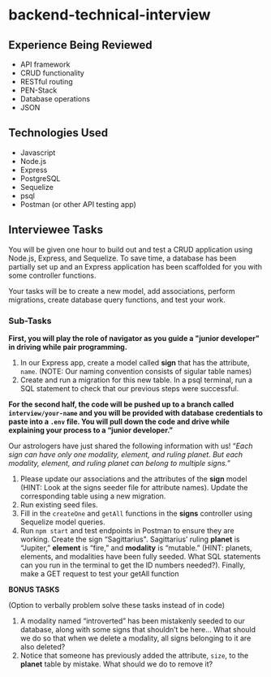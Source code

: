# backend-technical-interview

## Experience Being Reviewed

- API framework
- CRUD functionality
- RESTful routing
- PEN-Stack
- Database operations
- JSON

## Technologies Used

- Javascript
- Node.js
- Express
- PostgreSQL
- Sequelize
- psql
- Postman (or other API testing app)

## Interviewee Tasks

You will be given one hour to build out and test a CRUD application using Node.js, Express, and Sequelize. To save time, a database has been partially set up and an Express application has been scaffolded for you with some controller functions.

Your tasks will be to create a new model, add associations, perform migrations, create database query functions, and test your work.

### Sub-Tasks

**First, you will play the role of navigator as you guide a "junior developer" in driving while pair programming.**

1. In our Express app, create a model called **sign** that has the attribute, `name`. (NOTE: Our naming convention consists of sigular table names)
2. Create and run a migration for this new table. In a psql terminal, run a SQL statement to check that our previous steps were successful.

**For the second half, the code will be pushed up to a branch called `interview/your-name` and you will be provided with database credentials to paste into a `.env` file. You will pull down the code and drive while explaining your process to a “junior developer.”**

Our astrologers have just shared the following information with us! “*Each sign can have only one modality, element, and ruling planet. But each modality, element, and ruling planet can belong to multiple signs.*” 

1. Please update our associations and the attributes of the **sign** model (HINT: Look at the signs seeder file for attribute names). Update the corresponding table using a new migration.
2. Run existing seed files.
3. Fill in the `createOne` and `getAll` functions in the **signs** controller using Sequelize model queries.
4. Run `npm start` and test endpoints in Postman to ensure they are working. Create the sign “Sagittarius". Sagittarius’ ruling **planet** is “Jupiter,” **element** is “fire,” and **modality** is “mutable.” (HINT: planets, elements, and modalities have been fully seeded. What SQL statements can you run in the terminal to get the ID numbers needed?). Finally, make a GET request to test your getAll function

**BONUS TASKS**

(Option to verbally problem solve these tasks instead of in code)

1. A modality named “introverted” has been mistakenly seeded to our database, along with some signs that shouldn’t be here… What should we do so that when we delete a modality, all signs belonging to it are also deleted?
2. Notice that someone has previously added the attribute, `size`, to the **planet** table by mistake. What should we do to remove it?
